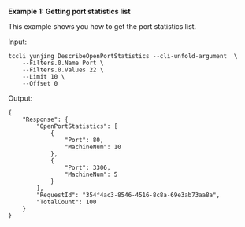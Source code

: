 **Example 1: Getting port statistics list**

This example shows you how to get the port statistics list.

Input: 

```
tccli yunjing DescribeOpenPortStatistics --cli-unfold-argument  \
    --Filters.0.Name Port \
    --Filters.0.Values 22 \
    --Limit 10 \
    --Offset 0
```

Output: 
```
{
    "Response": {
        "OpenPortStatistics": [
            {
                "Port": 80,
                "MachineNum": 10
            },
            {
                "Port": 3306,
                "MachineNum": 5
            }
        ],
        "RequestId": "354f4ac3-8546-4516-8c8a-69e3ab73aa8a",
        "TotalCount": 100
    }
}
```

